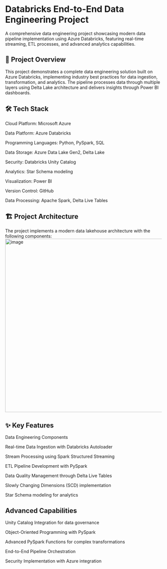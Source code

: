 # Databricks End-to-End Data Engineering Project

A comprehensive data engineering project showcasing modern data pipeline implementation using Azure Databricks, featuring real-time streaming, ETL processes, and advanced analytics capabilities.

## 🚀 Project Overview

This project demonstrates a complete data engineering solution built on Azure Databricks, implementing industry best practices for data ingestion, transformation, and analytics. The pipeline processes data through multiple layers using Delta Lake architecture and delivers insights through Power BI dashboards.

## 🛠️ Tech Stack

Cloud Platform: Microsoft Azure

Data Platform: Azure Databricks

Programming Languages: Python, PySpark, SQL

Data Storage: Azure Data Lake Gen2, Delta Lake

Security: Databricks Unity Catalog

Analytics: Star Schema modeling

Visualization: Power BI

Version Control: GitHub

Data Processing: Apache Spark, Delta Live Tables


## 🏗️ Project Architecture

The project implements a modern data lakehouse architecture with the following components:
<img width="956" height="559" alt="image" src="https://github.com/user-attachments/assets/c6a30fa6-ad9e-4a47-813a-6338c46fce8c" />



## ✨ Key Features

Data Engineering Components

Real-time Data Ingestion with Databricks Autoloader

Stream Processing using Spark Structured Streaming

ETL Pipeline Development with PySpark

Data Quality Management through Delta Live Tables

Slowly Changing Dimensions (SCD) implementation

Star Schema modeling for analytics


## Advanced Capabilities

Unity Catalog Integration for data governance

Object-Oriented Programming with PySpark

Advanced PySpark Functions for complex transformations

End-to-End Pipeline Orchestration

Security Implementation with Azure integration

